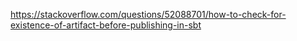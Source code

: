 
https://stackoverflow.com/questions/52088701/how-to-check-for-existence-of-artifact-before-publishing-in-sbt